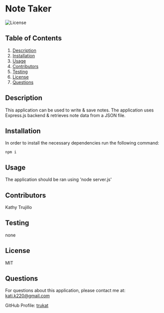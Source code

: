 # Note Taker
  ![License](https://img.shields.io/badge/license-MIT-blue.svg)
 
  ## Table of Contents
  1. [Description](#projectDescription)
  2. [Installation](#installation)
  3. [Usage](#usage)
  4. [Contributors](#contributors)
  5. [Testing](#testing)
  6. [License](#license)
  7. [Questions](#questions)

  ## Description 
  This application can be used to write & save notes. The application uses Express.js backend & retrieves note data from a JSON file.
    
  ## Installation
    
  In order to install the necessary dependencies run the following command:
  ```
  npm i
  ```

  ## Usage
  The application should be ran using 'node server.js'

  ## Contributors
  Kathy Trujillo

  ## Testing
  none

  ## License
  MIT

  ## Questions
  For questions about this application, please contact me at: kati.k220@gmail.com

  GitHub Profile: [trukat](https://github.com/trukat/)
    